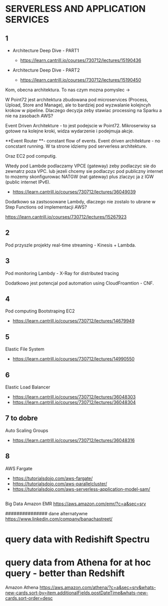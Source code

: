 

# SERVERLESS AND APPLICATION SERVICES

## 1

- Architecture Deep Dive - PART1
  - https://learn.cantrill.io/courses/730712/lectures/15190436

- Architecture Deep Dive - PART2
  - https://learn.cantrill.io/courses/730712/lectures/15190450

Kom, obecna architektura. To nas czym mozna pomyslec ->

W Point72 jest architektura zbudowana pod microservices (Process, Upload, Store and Manage), ale to bardziej pod wyzwalanie kolejncyh krokow w pipeline. Dlaczego decyzja zeby stawiac processing na Sparku a nie na zasobach AWS?

Event Driven Architekture - to jest podejscie w Point72. Mikroserwisy sa gotowe na kolejne kroki, widza wydarzenie i podejmuja akcje.

**Event Router **- constant flow of events. Event driven architekture - no concstant running. W ta strone idziemy pod serverless architekture.

Oraz EC2 pod computig.

Wtedy pod Lambde podlaczamy VPCE (gateway) zeby podlaczyc sie do zewnatrz poza VPC. lub jezeli chcemy sie podlaczyc pod publiczny internet to mozemy skonfigurowac NATGW (nat gateway) plus zlaczyc ja z IGW (public internet IPv6).

- https://learn.cantrill.io/courses/730712/lectures/36049039


Dodatkowo sa zastsosowane Lambdy, dlaczego nie zostalo to ubrane w Step Functions od implementacji AWS?

https://learn.cantrill.io/courses/730712/lectures/15267923

## 2

Pod przyszle projekty real-time streaming - Kinesis + Lambda.


## 3

Pod monitoring Lambdy - X-Ray for distributed tracing

Dodatkowo jest potencjal pod automation using CloudFroamtion - CNF.


## 4

Pod computing Bootstraping EC2

- https://learn.cantrill.io/courses/730712/lectures/14679949


## 5

Elastic File System

- https://learn.cantrill.io/courses/730712/lectures/14990550


## 6

Elastic Load Balancer
- https://learn.cantrill.io/courses/730712/lectures/36048303
- https://learn.cantrill.io/courses/730712/lectures/36048304


## 7 to dobre

Auto Scaling Groups
- https://learn.cantrill.io/courses/730712/lectures/36048316


## 8 

AWS Fargate
- https://tutorialsdojo.com/aws-fargate/
- https://tutorialsdojo.com/aws-parallelcluster/
- https://tutorialsdojo.com/aws-serverless-application-model-sam/

##

Big Data
Amazon EMR
https://aws.amazon.com/emr/?c=a&sec=srv


############### dane alternatywne
https://www.linkedin.com/company/banachastreet/


# query data with Redishift Spectru 
# query data from Athena for at hoc query - better than Redshift

Amazon Athena
https://aws.amazon.com/athena/?c=a&sec=srv&whats-new-cards.sort-by=item.additionalFields.postDateTime&whats-new-cards.sort-order=desc


